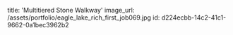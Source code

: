title: 'Multitiered Stone Walkway'
image_url: /assets/portfolio/eagle_lake_rich_first_job069.jpg
id: d224ecbb-14c2-41c1-9662-0a1bec3962b2
